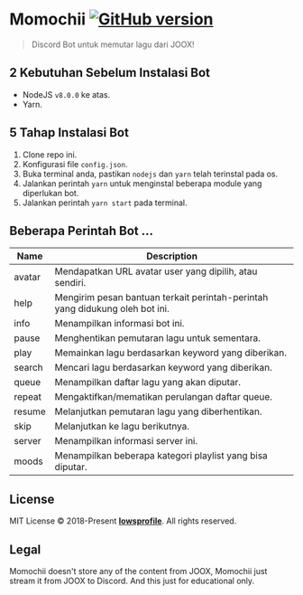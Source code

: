 # Momochii <a href="https://github.com/IndomaximTechID/storaji"><img src="https://img.shields.io/github/release/IndomaximTechID/storaji/all.svg" alt="GitHub version"></a>
> Discord Bot untuk memutar lagu dari JOOX!

## 2 Kebutuhan Sebelum Instalasi Bot
* NodeJS `v8.0.0` ke atas.
* Yarn.

## 5 Tahap Instalasi Bot
1. Clone repo ini.
2. Konfigurasi file `config.json`.
3. Buka terminal anda, pastikan `nodejs` dan `yarn` telah terinstal pada os.
5. Jalankan perintah `yarn` untuk menginstal beberapa module yang diperlukan bot.
6. Jalankan perintah `yarn start` pada terminal.

## Beberapa Perintah Bot ...
|Name|Description|
|---|---|
|avatar|Mendapatkan URL avatar user yang dipilih, atau sendiri.|
|help|Mengirim pesan bantuan terkait perintah-perintah yang didukung oleh bot ini.|
|info|Menampilkan informasi bot ini.|
|pause|Menghentikan pemutaran lagu untuk sementara.|
|play|Memainkan lagu berdasarkan keyword yang diberikan.|
|search|Mencari lagu berdasarkan keyword yang diberikan.|
|queue|Menampilkan daftar lagu yang akan diputar.|
|repeat|Mengaktifkan/mematikan perulangan daftar queue.|
|resume|Melanjutkan pemutaran lagu yang diberhentikan.|
|skip|Melanjutkan ke lagu berikutnya.|
|server|Menampilkan informasi server ini.|
|moods|Menampilkan beberapa kategori playlist yang bisa diputar.|

## License
MIT License © 2018-Present **[lowsprofile](https://github.com/lowsprofile)**. All rights reserved.

## Legal
Momochii doesn't store any of the content from JOOX, Momochii just stream it from JOOX to Discord.
And this just for educational only.